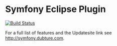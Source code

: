 Symfony Eclipse Plugin
======================

[![Build Status](https://secure.travis-ci.org/pulse00/Symfony-2-Eclipse-Plugin.png)](http://travis-ci.org/pulse00/Symfony-2-Eclipse-Plugin)

For a full list of features and the Updatesite link see http://symfony.dubture.com.